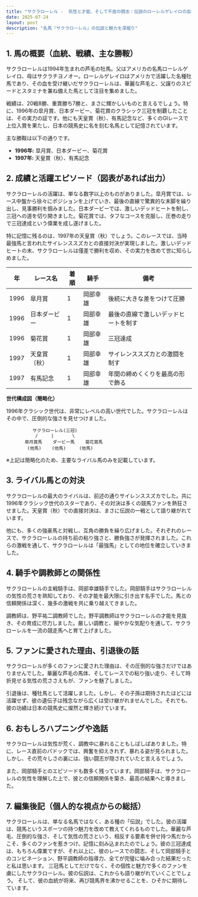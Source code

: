 ```yaml
---
title: "サクラローレル -  気性と才能、そして不屈の闘志：伝説のローレルゲレイロの血を引く名馬"
date: 2025-07-24
layout: post
description: "名馬『サクラローレル』の伝説と魅力を深堀り"
---
```


## 1. 馬の概要（血統、戦績、主な勝鞍）

サクラローレルは1994年生まれの芦毛の牡馬。父はアメリカの名馬ローレルゲレイロ、母はサクラチヨノオー。ローレルゲレイロはアメリカで活躍した名種牡馬であり、その血を受け継いだサクラローレルは、華麗な芦毛と、父譲りのスピードとスタミナを兼ね備えた馬として注目を集めました。

戦績は、20戦8勝、重賞勝ち7勝と、まさに輝かしいものと言えるでしょう。特に、1996年の皐月賞、日本ダービー、菊花賞のクラシック三冠を制覇したことは、その実力の証です。他にも天皇賞（秋）、有馬記念など、多くのGIレースで上位入賞を果たし、日本の競馬史に名を刻む名馬として記憶されています。

主な勝鞍は以下の通りです。

* **1996年:** 皐月賞、日本ダービー、菊花賞
* **1997年:** 天皇賞（秋）、有馬記念


## 2. 成績と活躍エピソード（図表があれば出力）


サクラローレルの活躍は、単なる数字以上のものがありました。皐月賞では、レース中盤から徐々にポジションを上げていき、最後の直線で驚異的な末脚を繰り出し、見事勝利を掴みました。日本ダービーでは、激しいデッドヒートを制し、三冠への道を切り開きました。菊花賞では、タフなコースを克服し、圧巻の走りで三冠達成という偉業を成し遂げました。

特に記憶に残るのは、1997年の天皇賞（秋）でしょう。このレースでは、当時最強馬と言われたサイレンススズカとの直接対決が実現しました。激しいデッドヒートの末、サクラローレルは僅差で勝利を収め、その実力を改めて世に知らしめました。


| 年 | レース名           | 着順 | 騎手     | 備考                                     |
|---|--------------------|-----|---------|---------------------------------------------|
| 1996 | 皐月賞             | 1   |  岡部幸雄 | 後続に大きな差をつけて圧勝                       |
| 1996 | 日本ダービー         | 1   |  岡部幸雄 | 最後の直線で激しいデッドヒートを制す             |
| 1996 | 菊花賞             | 1   |  岡部幸雄 | 三冠達成                                   |
| 1997 | 天皇賞（秋）       | 1   |  岡部幸雄 | サイレンススズカとの激闘を制す                 |
| 1997 | 有馬記念           | 1   |  岡部幸雄 | 年間の締めくくりを最高の形で飾る             |


**世代構成図（簡略化）**

1996年クラシック世代は、非常にレベルの高い世代でした。サクラローレルはその中で、圧倒的な強さを見せつけました。

```
          サクラローレル(三冠)
           /     |       \
       皐月賞馬    ダービー馬    菊花賞馬
        (他馬)    (他馬)     (他馬)
```

※上記は簡略化のため、主要なライバル馬のみを記載しています。


## 3. ライバル馬との対決

サクラローレルの最大のライバルは、前述の通りサイレンススズカでした。共に1996年クラシック世代のスターであり、その対決は多くの競馬ファンを熱狂させました。天皇賞（秋）での直接対決は、まさに伝説の一戦として語り継がれています。

他にも、多くの強豪馬と対戦し、互角の勝負を繰り広げました。それぞれのレースで、サクラローレルの持ち前の粘り強さと、勝負強さが発揮されました。これらの激戦を通して、サクラローレルは「最強馬」としての地位を確立していきました。


## 4. 騎手や調教師との関係性

サクラローレルの主戦騎手は、岡部幸雄騎手でした。岡部騎手はサクラローレルの気性の荒さを熟知しており、その才能を最大限に引き出す名手でした。馬との信頼関係は深く、幾多の激戦を共に乗り越えてきました。

調教師は、野平祐二調教師でした。野平調教師はサクラローレルの才能を見抜き、その育成に尽力しました。厳しい調教と、細やかな気配りを通して、サクラローレルを一流の競走馬へと育て上げました。


## 5. ファンに愛された理由、引退後の話

サクラローレルが多くのファンに愛された理由は、その圧倒的な強さだけではありませんでした。華麗な芦毛の馬体、そしてレースでの粘り強い走り、そして時折見せる気性の荒ささえもが、ファンを魅了しました。

引退後は、種牡馬として活躍しました。しかし、その子孫は期待されたほどには活躍せず、彼の遺伝子は残念ながら広くは受け継がれませんでした。それでも、彼の功績は日本の競馬史に燦然と輝き続けています。


## 6. おもしろハプニングや逸話

サクラローレルは気性が荒く、調教中に暴れることもしばしばありました。特に、レース直前のパドックでは、興奮を抑えきれず、暴れる姿が見られました。しかし、その荒々しさの裏には、強い闘志が隠されていたと言えるでしょう。

また、岡部騎手とのエピソードも数多く残っています。岡部騎手は、サクラローレルの気性を理解した上で、彼との信頼関係を築き、最高の結果へと導きました。


## 7. 編集後記（個人的な視点からの総括）

サクラローレルは、単なる名馬ではなく、ある種の「伝説」でした。彼の活躍は、競馬というスポーツの持つ魅力を改めて教えてくれるものでした。華麗な芦毛、圧倒的な強さ、そして気性の荒さという、相反する要素を併せ持つ馬だからこそ、多くのファンを惹きつけ、記憶に刻み込まれたのでしょう。彼の三冠達成は、もちろん偉業ですが、それ以上に、彼のレースでの闘志、そして岡部騎手とのコンビネーション、野平調教師の指導力、全てが完璧に噛み合った結果だったと私は思います。  三冠馬としてだけでなく、その個性と魅力で多くのファンを虜にしたサクラローレル。彼の伝説は、これからも語り継がれていくことでしょう。  そして、彼の血統が将来、再び競馬界を沸かせることを、ひそかに期待しています。
